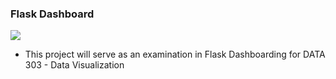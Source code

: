 ### Flask Dashboard
![](https://skillicons.dev/icons?i=flask,html,css,python)
- This project will serve as an examination in Flask Dashboarding for DATA 303 - Data Visualization
